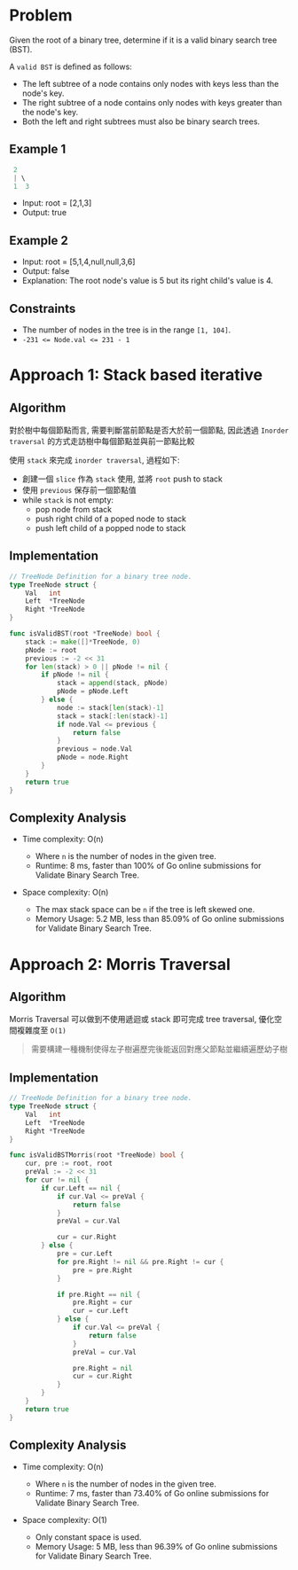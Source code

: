 # Problem

Given the root of a binary tree, determine if it is a valid binary search tree (BST).

A `valid BST` is defined as follows:

- The left subtree of a node contains only nodes with keys less than the node's key.
- The right subtree of a node contains only nodes with keys greater than the node's key.
- Both the left and right subtrees must also be binary search trees.

## Example 1

```go
 2
 | \
 1  3
```

- Input: root = [2,1,3]
- Output: true

## Example 2

- Input: root = [5,1,4,null,null,3,6]
- Output: false
- Explanation: The root node's value is 5 but its right child's value is 4.

## Constraints

- The number of nodes in the tree is in the range `[1, 104]`.
- `-231 <= Node.val <= 231 - 1`

# Approach 1: Stack based iterative

## Algorithm

對於樹中每個節點而言, 需要判斷當前節點是否大於前一個節點, 因此透過 `Inorder traversal` 的方式走訪樹中每個節點並與前一節點比較

使用 `stack` 來完成 `inorder traversal`, 過程如下:

- 創建一個 `slice` 作為 `stack` 使用, 並將 `root` push to stack
- 使用 `previous` 保存前一個節點值
- while `stack` is not empty:
  - pop node from stack
  - push right child of a poped node to stack
  - push left child of a popped node to stack

## Implementation

```go
// TreeNode Definition for a binary tree node.
type TreeNode struct {
	Val   int
	Left  *TreeNode
	Right *TreeNode
}

func isValidBST(root *TreeNode) bool {
	stack := make([]*TreeNode, 0)
	pNode := root
	previous := -2 << 31
	for len(stack) > 0 || pNode != nil {
		if pNode != nil {
			stack = append(stack, pNode)
			pNode = pNode.Left
		} else {
			node := stack[len(stack)-1]
			stack = stack[:len(stack)-1]
			if node.Val <= previous {
				return false
			}
			previous = node.Val
			pNode = node.Right
		}
	}
	return true
}
```

## Complexity Analysis

- Time complexity: O(n)
  - Where `n` is the number of nodes in the given tree.
  - Runtime: 8 ms, faster than 100% of Go online submissions for Validate Binary Search Tree.

- Space complexity: O(n)
  - The max stack space can be `n` if the tree is left skewed one.
  - Memory Usage: 5.2 MB, less than 85.09% of Go online submissions for Validate Binary Search Tree.

# Approach 2: Morris Traversal

## Algorithm

Morris Traversal 可以做到不使用遞迴或 stack 即可完成 tree traversal, 優化空間複雜度至 `O(1)`

> 需要構建一種機制使得左子樹遍歷完後能返回對應父節點並繼續遍歷幼子樹



## Implementation

```go
// TreeNode Definition for a binary tree node.
type TreeNode struct {
	Val   int
	Left  *TreeNode
	Right *TreeNode
}

func isValidBSTMorris(root *TreeNode) bool {
	cur, pre := root, root
	preVal := -2 << 31
	for cur != nil {
		if cur.Left == nil {
			if cur.Val <= preVal {
				return false
			}
			preVal = cur.Val

			cur = cur.Right
		} else {
			pre = cur.Left
			for pre.Right != nil && pre.Right != cur {
				pre = pre.Right
			}

			if pre.Right == nil {
				pre.Right = cur
				cur = cur.Left
			} else {
				if cur.Val <= preVal {
					return false
				}
				preVal = cur.Val

				pre.Right = nil
				cur = cur.Right
			}
		}
	}
	return true
}
```

## Complexity Analysis

- Time complexity: O(n)
  - Where `n` is the number of nodes in the given tree.
  - Runtime: 7 ms, faster than 73.40% of Go online submissions for Validate Binary Search Tree.

- Space complexity: O(1)
  - Only constant space is used.
  - Memory Usage: 5 MB, less than 96.39% of Go online submissions for Validate Binary Search Tree.
